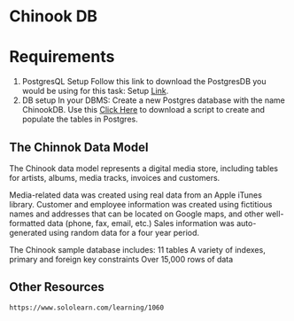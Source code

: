 # Chinook DB
# Requirements
1. PostgresQL Setup
    Follow this link to download the PostgresDB you would be using for this task: Setup [Link](https://www.postgresqltutorial.com/install-postgresql/).
3. DB setup
  In your DBMS:
Create a new Postgres database with the name ChinookDB.
Use this [Click Here](https://drive.google.com/file/d/1nJNRYx_Gv9EhC6GIfMnrIsSKIgfoPYn2/view?usp=sharing) to download a script to create and populate the tables in Postgres.
## The Chinnok Data Model
   The Chinook data model represents a digital media store, including tables for artists, albums, media tracks, invoices and customers.

Media-related data was created using real data from an Apple iTunes library.
Customer and employee information was created using fictitious names and addresses that can be located on Google maps, and other well-formatted data (phone, fax, email, etc.)
Sales information was auto-generated using random data for a four year period.

The Chinook sample database includes:
11 tables
A variety of indexes, primary and foreign key constraints
Over 15,000 rows of data

## Other Resources
    https://www.sololearn.com/learning/1060
